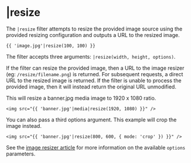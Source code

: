 # |resize

The `|resize` filter attempts to resize the provided image source using the provided resizing configuration and outputs a URL to the resized image.

```twig
{{ 'image.jpg'|resize(100, 100) }}
```

The filter accepts three arguments: `|resize(width, height, options)`.

If the filter can resize the provided image, then a URL to the image resizer (eg: `/resize/filename.png`) is returned. For subsequent requests, a direct URL to the resized image is returned. If the filter is unable to process the provided image, then it will instead return the original URL unmodified.

This will resize a banner.jpg media image to 1920 x 1080 ratio.

```twig
<img src="{{ 'banner.jpg'|media|resize(1920, 1080) }}" />
```

You can also pass a third options argument. This example will crop the image instead.

```twig
<img src="{{ 'banner.jpg'|resize(800, 600, { mode: 'crop' }) }}" />
```

See the [image resizer article](../services/resizer.md#oc-resize-parameters) for more information on the available `options` parameters.
